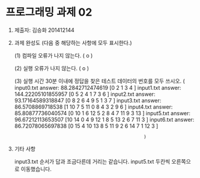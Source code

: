 ﻿# 프로그래밍 과제 02

1. 제출자:   김승화 201412144

2. 과제 완성도 (다음 중 해당하는 사항에 모두 표시한다.)

	(1) 컴파일 오류가 나지 않는다. (  o  )
    
	(2) 실행 오류가 나지 않는다. (   o )
    
	(3) 실행 시간 30분 이내에 정답을 찾은 테스트 데이터의 번호를 모두 쓰시오. (   
	input0.txt
	answer:
	88.2842712474619
	[0 2 1 3 4 ]
	input1.txt
	answer:
	144.22205101855957
	[0 5 2 4 1 7 3 6 ]
	input2.txt
	answer:
	93.17164589318847
	[0 8 2 6 4 9 5 1 3 7 ]
	input3.txt
	answer:
	86.5708869718538
	[1 10 7 5 11 0 8 4 3 2 9 6 ]
	input4.txt
	answer:
	85.80877736040574
	[0 10 1 6 12 5 2 8 4 7 11 9 3 13 ]
	input5.txt
	answer:
	96.67212113653507
	[10 14 0 4 9 12 1 8 5 13 2 6 7 11 3 ]
	input6.txt
	answer:
	86.72078065697838
	[0 15 4 10 13 8 5 11 9 2 6 14 7 1 12 3 ]
  
                                                       )
    
3. 기타 사항 

	input3.txt 순서가 답과 조금다른데 거리는 같습니다.
	input5.txt 두칸씩 오른쪽으로 이동했습니다.
